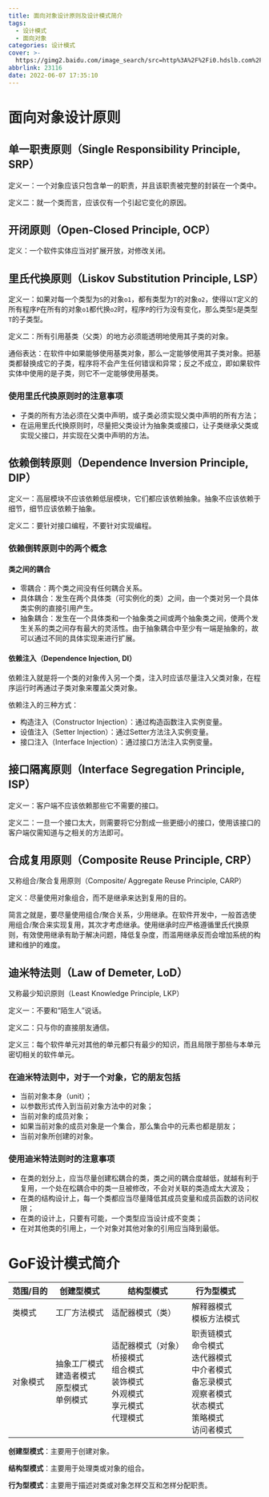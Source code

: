 ```yaml
---
title: 面向对象设计原则及设计模式简介
tags:
  - 设计模式
  - 面向对象
categories: 设计模式
cover: >-
  https://gimg2.baidu.com/image_search/src=http%3A%2F%2Fi0.hdslb.com%2Fbfs%2Farticle%2Fae0923734c9c8950b3a503eca73b1c5bb0d2255a.jpg&refer=http%3A%2F%2Fi0.hdslb.com&app=2002&size=f9999,10000&q=a80&n=0&g=0n&fmt=auto?sec=1657186687&t=919aed3e19136809661b8043cf9a0b60
abbrlink: 23116
date: 2022-06-07 17:35:10
---
```


# 面向对象设计原则

## 单一职责原则（Single Responsibility Principle, SRP）

定义一：一个对象应该只包含单一的职责，并且该职责被完整的封装在一个类中。

定义二：就一个类而言，应该仅有一个引起它变化的原因。

## 开闭原则（Open-Closed Principle, OCP）

定义：一个软件实体应当对扩展开放，对修改关闭。

## 里氏代换原则（Liskov Substitution Principle, LSP）

定义一：如果对每一个类型为`S`的对象`o1`，都有类型为`T`的对象`o2`，使得以`T`定义的所有程序`P`在所有的对象`o1`都代换`o2`时，程序`P`的行为没有变化，那么类型`S`是类型`T`的子类型。

定义二：所有引用基类（父类）的地方必须能透明地使用其子类的对象。

通俗表达：在软件中如果能够使用基类对象，那么一定能够使用其子类对象。把基类都替换成它的子类，程序将不会产生任何错误和异常；反之不成立，即如果软件实体中使用的是子类，则它不一定能够使用基类。

### 使用里氏代换原则时的注意事项

- 子类的所有方法必须在父类中声明，或子类必须实现父类中声明的所有方法；
- 在运用里氏代换原则时，尽量把父类设计为抽象类或接口，让子类继承父类或实现父接口，并实现在父类中声明的方法。

## 依赖倒转原则（Dependence Inversion Principle, DIP）

定义一：高层模块不应该依赖低层模块，它们都应该依赖抽象。抽象不应该依赖于细节，细节应该依赖于抽象。

定义二：要针对接口编程，不要针对实现编程。

### 依赖倒转原则中的两个概念

#### 类之间的耦合

- 零耦合：两个类之间没有任何耦合关系。
- 具体耦合：发生在两个具体类（可实例化的类）之间，由一个类对另一个具体类实例的直接引用产生。
- 抽象耦合：发生在一个具体类和一个抽象类之间或两个抽象类之间，使两个发生关系的类之间存有最大的灵活性。由于抽象耦合中至少有一端是抽象的，故可以通过不同的具体实现来进行扩展。

#### 依赖注入（Dependence Injection, DI）

依赖注入就是将一个类的对象传入另一个类，注入时应该尽量注入父类对象，在程序运行时再通过子类对象来覆盖父类对象。

依赖注入的三种方式：

- 构造注入（Constructor Injection）：通过构造函数注入实例变量。
- 设值注入（Setter Injection）：通过Setter方法注入实例变量。
- 接口注入（Interface Injection）：通过接口方法注入实例变量。

## 接口隔离原则（Interface Segregation Principle, ISP）

定义一：客户端不应该依赖那些它不需要的接口。

定义二：一旦一个接口太大，则需要将它分割成一些更细小的接口，使用该接口的客户端仅需知道与之相关的方法即可。

## 合成复用原则（Composite Reuse Principle, CRP）

又称组合/聚合复用原则（Composite/ Aggregate Reuse Principle, CARP）

定义：尽量使用对象组合，而不是继承来达到复用的目的。

简言之就是，要尽量使用组合/聚合关系，少用继承。在软件开发中，一般首选使用组合/聚合来实现复用，其次才考虑继承。使用继承时应严格遵循里氏代换原则，有效使用继承有助于解决问题，降低复杂度，而滥用继承反而会增加系统的构建和维护的难度。

## 迪米特法则（Law of Demeter, LoD）

又称最少知识原则（Least Knowledge Principle, LKP）

定义一：不要和“陌生人”说话。

定义二：只与你的直接朋友通信。

定义三：每个软件单元对其他的单元都只有最少的知识，而且局限于那些与本单元密切相关的软件单元。

### 在迪米特法则中，对于一个对象，它的朋友包括

- 当前对象本身（unit）；
- 以参数形式传入到当前对象方法中的对象；
- 当前对象的成员对象；
- 如果当前对象的成员对象是一个集合，那么集合中的元素也都是朋友；
- 当前对象所创建的对象。

### 使用迪米特法则时的注意事项

- 在类的划分上，应当尽量创建松耦合的类，类之间的耦合度越低，就越有利于复用，一个处在松耦合中的类一旦被修改，不会对关联的类造成太大波及；
- 在类的结构设计上，每一个类都应当尽量降低其成员变量和成员函数的访问权限；
- 在类的设计上，只要有可能，一个类型应当设计成不变类；
- 在对其他类的引用上，一个对象对其他对象的引用应当降到最低。

# GoF设计模式简介

| 范围/目的 | 创建型模式                                               | 结构型模式                                                   | 行为型模式                                                   |
| --------- | -------------------------------------------------------- | ------------------------------------------------------------ | ------------------------------------------------------------ |
| 类模式    | 工厂方法模式                                             | 适配器模式（类）                                             | 解释器模式<br />模板方法模式                                 |
| 对象模式  | 抽象工厂模式<br />建造者模式<br />原型模式<br />单例模式 | 适配器模式（对象）<br />桥接模式<br />组合模式<br />装饰模式<br />外观模式<br />享元模式<br />代理模式 | 职责链模式<br />命令模式<br />迭代器模式<br />中介者模式<br />备忘录模式<br />观察者模式<br />状态模式<br />策略模式<br />访问者模式 |

**创建型模式**：主要用于创建对象。

**结构型模式**：主要用于处理类或对象的组合。

**行为型模式**：主要用于描述对类或对象怎样交互和怎样分配职责。
